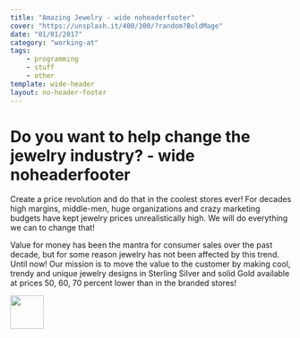 ```yaml
---
title: "Amazing Jewelry - wide noheaderfooter"
cover: "https://unsplash.it/400/300/?random?BoldMage"
date: "01/01/2017"
category: "working-at"
tags:
    - programming
    - stuff
    - other
template: wide-header
layout: no-header-footer
---
```


# Do you want to help change the jewelry industry? - wide noheaderfooter

Create a price revolution and do that in the coolest stores ever! For decades high margins, middle-men, huge organizations and crazy marketing budgets have kept jewelry prices unrealistically high. We will do everything we can to change that!

Value for money has been the mantra for consumer sales over the past decade, but for some reason jewelry has not been affected by this trend. Until now! Our mission is to move the value to the customer by making cool, trendy and unique jewelry designs in Sterling Silver and solid Gold available at prices 50, 60, 70 percent lower than in the branded stores!

<a tabindex="-1" href="https://vimeo.com/user62602646" target="_blank" rel="noopener"> <img src="https://secure.gravatar.com/avatar/117f34445fea707d22c8021b3a679a19?d=https%3A%2F%2Fi.vimeocdn.com%2Fportrait%2Fdefaults-blue_120x120.png&amp;s=120" alt="" width="60" height="60"> </a>
